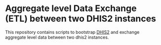 # Aggregate level Data Exchange (ETL) between two DHIS2 instances

This repository contains scripts to bootstrap [DHIS2](www.dhis2.org) and exchange aggregate level data between two dhis2 instances.
